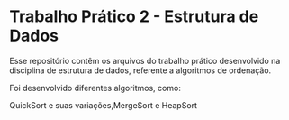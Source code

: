 # Trabalho Prático 2 - Estrutura de Dados

Esse repositório contêm os arquivos do trabalho prático desenvolvido na disciplina de estrutura de dados, referente a algoritmos de ordenação.

Foi desenvolvido diferentes algoritmos, como:

QuickSort e suas variações,MergeSort e HeapSort
